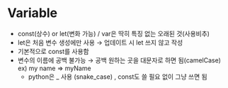 # Variable

- const(상수) or let(변화 가능) / var은 딱히 특징 없는 오래된 것(사용비추)
- let은 처음 변수 생성에만 사용 → 업데이트 시 let 쓰지 않고 작성
- 기본적으로 const를 사용함
- 변수의 이름에 공백 불가능 → 공백 원하는 곳을 대문자로 하면 됨(camelCase)
  ex) my name ⇒ myName
  - python은 \_ 사용 (snake_case) , const도 쓸 필요 없이 그냥 쓰면 됨
